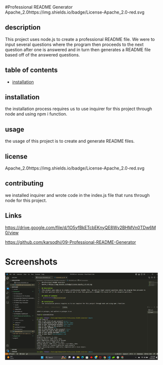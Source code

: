 #Professional README Generator
Apache_2.0https://img.shields.io/badge/License-Apache_2.0-red.svg

## description
This project uses node.js to create a professional README file.  We were to input several questions where the program then proceeds to the next question after one is answered and in turn then generates a README file based off of the answered questions.

## table of contents
- [installation](#installation)

## installation
the installation process requires us to use inquirer for this project through node and using npm i function.

## usage
the usage of this project is to create and generate README files.

## license
Apache_2.0https://img.shields.io/badge/License-Apache_2.0-red.svg

## contributing
we installed inquirer and wrote code in the index.js file that runs through node for this project.

## Links
https://drive.google.com/file/d/1O5yfBkETcbEKnyQE8Wv2BHMVn0TDw6M0/view

https://github.com/karsodhi/09-Professional-README-Generator

# Screenshots
![This is a professional README generator](./assets/README.png)

